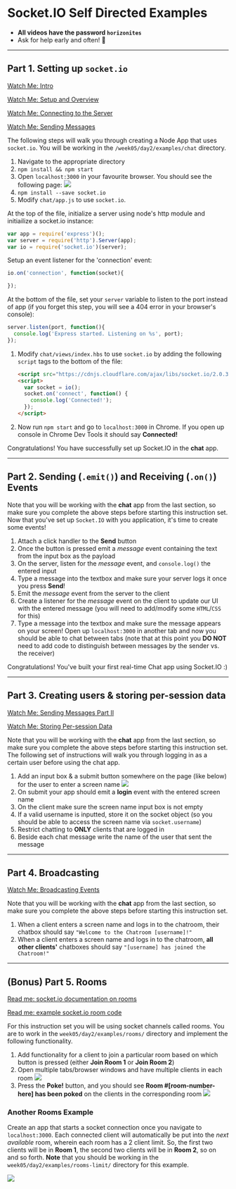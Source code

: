 # Socket.IO Self Directed Examples

- **All videos have the password `horizonites`**
- Ask for help early and often! 🙋

---

## Part 1. Setting up `socket.io`

[Watch Me: Intro](https://vimeo.com/album/4654220/video/223158984)

[Watch Me: Setup and Overview](https://vimeo.com/album/4654220/video/223159130)

[Watch Me: Connecting to the Server](https://vimeo.com/223159315)

[Watch Me: Sending Messages](https://vimeo.com/album/4654220/video/223229132)



The following steps will walk you through creating a Node App that uses `socket.io`. You will be working in the `/week05/day2/examples/chat` directory.

1. Navigate to the appropriate directory
1. `npm install && npm start`
1. Open `localhost:3000` in your favourite browser. You should see the following page:
    ![](./img/socketIO_index.png)
1. `npm install --save socket.io`
1. Modify `chat/app.js` to use `socket.io`.

At the top of the file, initialize a server using node's http module and initiailize a socket.io instance:

```javascript
var app = require('express')();
var server = require('http').Server(app);
var io = require('socket.io')(server);
```

Setup an event listener for the 'connection' event:

```javascript
io.on('connection', function(socket){

});
```
    
At the bottom of the file, set your `server` variable to listen to the port instead of app (if you forget this step, you will see a 404 error in your browser's console): 

```javascript
server.listen(port, function(){
  console.log('Express started. Listening on %s', port);
});
```
1. Modify `chat/views/index.hbs` to use `socket.io` by adding the following `script` tags to the bottom of the file:
    ```html
	<script src="https://cdnjs.cloudflare.com/ajax/libs/socket.io/2.0.3/socket.io.js"></script>
	<script>
	  var socket = io();
	  socket.on('connect', function() {
	    console.log('Connected!');
      });
	</script>
	```
1. Now run `npm start` and go to `localhost:3000` in Chrome. If you open up console in Chrome Dev Tools it should say __Connected!__

Congratulations! You have successfully set up Socket.IO in the __chat__ app.

---

## Part 2. Sending (`.emit()`) and Receiving (`.on()`) Events

Note that you will be working with the __chat__ app from the last section, so make sure you complete the above steps before starting this instruction set. Now that you've set up `Socket.IO` with you application, it's time to create some events!

1. Attach a click handler to the __Send__ button
1. Once the button is pressed emit a _message_ event containing the text from the input box as the payload
1. On the server, listen for the _message_ event, and `console.log()` the entered input
1. Type a message into the textbox and make sure your server logs it once you press __Send__!
1. Emit the _message_ event from the server to the client
1. Create a listener for the _message_ event on the client to update our UI with the entered message (you will need to add/modify some `HTML`/`CSS` for this)
1. Type a message into the textbox and make sure the message appears on your screen! Open up `localhost:3000` in another tab and now you should be able to chat between tabs (note that at this point you __DO NOT__ need to add code to distinguish between messages by the sender vs. the receiver)

Congratulations! You've built your first real-time Chat app using Socket.IO :)

---

## Part 3. Creating users & storing per-session data

[Watch Me: Sending Messages Part II](https://vimeo.com/album/4654220/video/223162993)

[Watch Me: Storing Per-session Data](https://vimeo.com/album/4654220/video/223162788)

Note that you will be working with the __chat__ app from the last section, so make sure you complete the above steps before starting this instruction set. The following set of instructions will walk you through logging in as a certain user before using the chat app.

1. Add an input box & a submit button somewhere on the page (like below) for the user to enter a screen name
    ![](./img/socketIO_username.png)
1. On submit your app should emit a __login__ event with the entered screen name
1. On the client make sure the screen name input box is not empty
1. If a valid username is inputted, store it on the socket object (so you should be able to access the screen name via `socket.username`)
1. Restrict chatting to __ONLY__ clients that are logged in
1. Beside each chat message write the name of the user that sent the message

---

## Part 4. Broadcasting

[Watch Me: Broadcasting Events](https://vimeo.com/album/4654220/video/223162842)

Note that you will be working with the __chat__ app from the last section, so make sure you complete the above steps before starting this instruction set.

1. When a client enters a screen name and logs in to the chatroom, their chatbox should say `"Welcome to the Chatroom [username]!"`
1. When a client enters a screen name and logs in to the chatroom, __all other clients'__ chatboxes should say `"[username] has joined the Chatroom!"`

---

## (Bonus) Part 5. Rooms

[Read me: socket.io documentation on rooms](https://socket.io/docs/rooms-and-namespaces/)

[Read me: example socket.io room code](https://gist.github.com/crtr0/2896891)

For this instruction set you will be using socket channels called rooms. You are to work in the `week05/day2/examples/rooms/` directory and implement the following functionality.

1. Add functionality for a client to join a particular room based on which button is pressed (either __Join Room 1__ or __Join Room 2__)
1. Open multiple tabs/browser windows and have multiple clients in each room
    ![](./img/socketIO_rooms_welcome.png)
1. Press the __Poke!__ button, and you should see __Room #[room-number-here] has been poked__ on the clients in the corresponding room
    ![](./img/socketIO_rooms_poked.png)

### Another Rooms Example

Create an app that starts a socket connection once you navigate to `localhost:3000`. Each connected client will automatically be put into the _next available_ room, wherein each room has a 2 client limit. So, the first two clients will be in __Room 1__, the second two clients will be in __Room 2__, so on and so forth. __Note__ that you should be working in the `week05/day2/examples/rooms-limit/` directory for this example.

![](./img/socketIO_rooms_limit.png)
